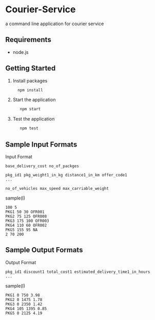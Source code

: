 # Courier-Service
a command line application for courier service 
## Requirements
- node.js
## Getting Started
1. Install packages

    ```bash
      npm install
    ```

2. Start the application
   ```bash
      npm start
    ```
3. Test the application
   ```bash
      npm test
    ```

## Sample Input Formats
Input Format
```
base_delivery_cost no_of_packges

pkg_id1 pkg_weight1_in_kg distance1_in_km offer_code1
...

no_of_vehicles max_speed max_carriable_weight
```
sample(I)
```
100 5
PKG1 50 30 OFR001
PKG2 75 125 OFR008
PKG3 175 100 OFR003
PKG4 110 60 OFR002
PKG5 155 95 NA
2 70 200
```
## Sample Output Formats
Output Format
```
pkg_id1 discount1 total_cost1 estimated_delivery_time1_in_hours
...
```
sample(I)
```
PKG1 0 750 3.98
PKG2 0 1475 1.78
PKG3 0 2350 1.42
PKG4 105 1395 0.85
PKG5 0 2125 4.19
```
